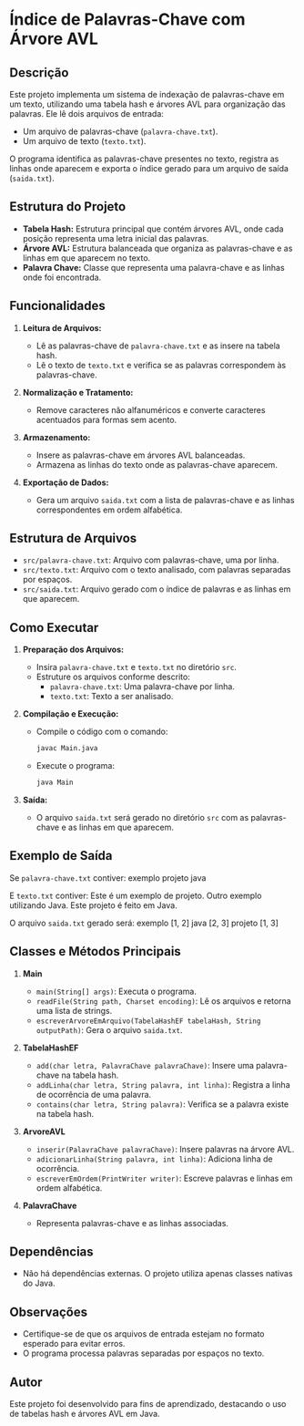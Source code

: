 # Índice de Palavras-Chave com Árvore AVL

## Descrição

Este projeto implementa um sistema de indexação de palavras-chave em um texto, utilizando uma tabela hash e árvores AVL para organização das palavras. Ele lê dois arquivos de entrada:

- Um arquivo de palavras-chave (`palavra-chave.txt`).
- Um arquivo de texto (`texto.txt`).

O programa identifica as palavras-chave presentes no texto, registra as linhas onde aparecem e exporta o índice gerado para um arquivo de saída (`saida.txt`).

## Estrutura do Projeto

- **Tabela Hash:** Estrutura principal que contém árvores AVL, onde cada posição representa uma letra inicial das palavras.
- **Árvore AVL:** Estrutura balanceada que organiza as palavras-chave e as linhas em que aparecem no texto.
- **Palavra Chave:** Classe que representa uma palavra-chave e as linhas onde foi encontrada.

## Funcionalidades

1. **Leitura de Arquivos:**
   - Lê as palavras-chave de `palavra-chave.txt` e as insere na tabela hash.
   - Lê o texto de `texto.txt` e verifica se as palavras correspondem às palavras-chave.

2. **Normalização e Tratamento:**
   - Remove caracteres não alfanuméricos e converte caracteres acentuados para formas sem acento.

3. **Armazenamento:**
   - Insere as palavras-chave em árvores AVL balanceadas.
   - Armazena as linhas do texto onde as palavras-chave aparecem.

4. **Exportação de Dados:**
   - Gera um arquivo `saida.txt` com a lista de palavras-chave e as linhas correspondentes em ordem alfabética.

## Estrutura de Arquivos

- `src/palavra-chave.txt`: Arquivo com palavras-chave, uma por linha.
- `src/texto.txt`: Arquivo com o texto analisado, com palavras separadas por espaços.
- `src/saida.txt`: Arquivo gerado com o índice de palavras e as linhas em que aparecem.

## Como Executar

1. **Preparação dos Arquivos:**
   - Insira `palavra-chave.txt` e `texto.txt` no diretório `src`.
   - Estruture os arquivos conforme descrito:
     - `palavra-chave.txt`: Uma palavra-chave por linha.
     - `texto.txt`: Texto a ser analisado.

2. **Compilação e Execução:**
   - Compile o código com o comando:
     ```bash
     javac Main.java
     ```
   - Execute o programa:
     ```bash
     java Main
     ```

3. **Saída:**
   - O arquivo `saida.txt` será gerado no diretório `src` com as palavras-chave e as linhas em que aparecem.

## Exemplo de Saída

Se `palavra-chave.txt` contiver:
exemplo projeto java

E `texto.txt` contiver:
Este é um exemplo de projeto. Outro exemplo utilizando Java. Este projeto é feito em Java.

O arquivo `saida.txt` gerado será:
exemplo [1, 2] java [2, 3] projeto [1, 3]


## Classes e Métodos Principais

1. **Main**
   - `main(String[] args)`: Executa o programa.
   - `readFile(String path, Charset encoding)`: Lê os arquivos e retorna uma lista de strings.
   - `escreverArvoreEmArquivo(TabelaHashEF tabelaHash, String outputPath)`: Gera o arquivo `saida.txt`.

2. **TabelaHashEF**
   - `add(char letra, PalavraChave palavraChave)`: Insere uma palavra-chave na tabela hash.
   - `addLinha(char letra, String palavra, int linha)`: Registra a linha de ocorrência de uma palavra.
   - `contains(char letra, String palavra)`: Verifica se a palavra existe na tabela hash.

3. **ArvoreAVL**
   - `inserir(PalavraChave palavraChave)`: Insere palavras na árvore AVL.
   - `adicionarLinha(String palavra, int linha)`: Adiciona linha de ocorrência.
   - `escreverEmOrdem(PrintWriter writer)`: Escreve palavras e linhas em ordem alfabética.

4. **PalavraChave**
   - Representa palavras-chave e as linhas associadas.

## Dependências

- Não há dependências externas. O projeto utiliza apenas classes nativas do Java.

## Observações

- Certifique-se de que os arquivos de entrada estejam no formato esperado para evitar erros.
- O programa processa palavras separadas por espaços no texto.

## Autor

Este projeto foi desenvolvido para fins de aprendizado, destacando o uso de tabelas hash e árvores AVL em Java.
